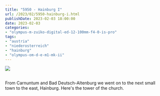 ```yaml
---
title: "5950 - Hainburg I"
url: /2023/02/5950-hainburg-i.html
publishDate: 2023-02-03 18:00:00
date: 2023-02-03
categories:
- "olympus-m-zuiko-digital-ed-12-100mm-f4-0-is-pro"
tags:
- "austria"
- "niederosterreich"
- "hainburg"
- "olympus-om-d-e-m1-mk-ii"
---
```

<div class="container">
<div class="center"><a target="_blank" href="https://d25zfm9zpd7gm5.cloudfront.net/1200x1200/2019/20190922_130059_lr.jpg"><img class="webfeedsFeaturedVisual" src="https://d25zfm9zpd7gm5.cloudfront.net/0600x0600/2019/20190922_130059_lr.jpg" /></a></div>
</div>
<br />

From Carnuntum and Bad Deutsch-Altenburg we went on to the
next small town to the east, Hainburg. Here's the tower of
the church.
